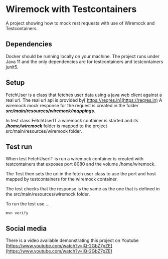 # Wiremock with Testcontainers

A project showing how to mock rest requests with use of Wiremock and Testcontainers.

## Dependencies
Docker should be running locally on your machine. The project runs under Java 11 and the only dependencies are for testcontainers and testcontainers junit5.

## Setup

FetchUser is a class that fetches user data using a java web client against a real url. The real url api is provided by[ https://reqres.in](https://reqres.in)
A wiremock mock response for the request is created in the folder ***src/main/resources/wiremock/mappings***.

In test class FetchUserIT a wiremock container is started and its ***/home/wiremock*** folder is mapped to the project src/main/resources/wiremock folder.

## Test run

When test FetchUserIT is run a wiremock container is created with testcontainers that exposes port 8080 and the volume /home/wiremock.

The Test then sets the url in the fetch user class to use the port and host mapped by testcontainers for the wiremock container.

The test checks that the response is the same as the one that is defined in the src/main/resources/wiremock folder.

To run the test use ...
```
mvn verify
```
## Social media
There is a video available demonstrating this project on Youtube
[https://www.youtube.com/watch?v=iQ-2GbZ7pZE](https://www.youtube.com/watch?v=iQ-2GbZ7pZE)